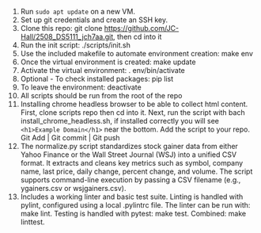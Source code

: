 1. Run `sudo apt update` on a new VM. 
2. Set up git credentials and create an SSH key.
3. Clone this repo: git clone https://github.com/JC-Hall/2508_DS5111_jch7aa.git, then cd into it
4. Run the init script: ./scripts/init.sh
5. Use the included makefile to automate environment creation: make env
6. Once the virtual environment is created: make update
7. Activate the virtual environment: . env/bin/activate
8. Optional - To check installed packages: pip list
9. To leave the environment: deactivate 
10. All scripts should be run from the root of the repo
11. Installing chrome headless browser to be able to collect html content. First, clone scripts repo then cd into it.
Next, run the script with bach install_chrome_headless.sh,
if installed correctly you will see `<h1>Example Domain</h1>` near the bottom. Add the script to your repo. Git Add | Git commit | Git push
12. The normalize.py script standardizes stock gainer data from either Yahoo Finance or the Wall Street Journal (WSJ) into a unified CSV format. It extracts and cleans key metrics such as symbol, company name, last price, daily change, percent change, and volume. The script supports command-line execution by passing a CSV filename (e.g., ygainers.csv or wsjgainers.csv). 
13. Includes a working linter and basic test suite. Linting is handled with pylint, configured using a local .pylintrc file. The linter can be run with: make lint. Testing is handled with pytest: make test. Combined: make linttest. 

